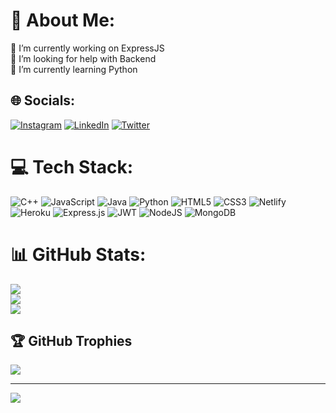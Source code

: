 # 💫 About Me:
🔭 I’m currently working on ExpressJS<br>🤝 I’m looking for help with Backend<br>🌱 I’m currently learning Python<br>


## 🌐 Socials:
[![Instagram](https://img.shields.io/badge/Instagram-%23E4405F.svg?logo=Instagram&logoColor=white)](https://instagram.com/shakthivel_028) [![LinkedIn](https://img.shields.io/badge/LinkedIn-%230077B5.svg?logo=linkedin&logoColor=white)](https://linkedin.com/in/shakthivel2802) [![Twitter](https://img.shields.io/badge/Twitter-%231DA1F2.svg?logo=Twitter&logoColor=white)](https://twitter.com/SHAKTHI23251509) 

# 💻 Tech Stack:
![C++](https://img.shields.io/badge/c++-%2300599C.svg?style=for-the-badge&logo=c%2B%2B&logoColor=white) ![JavaScript](https://img.shields.io/badge/javascript-%23323330.svg?style=for-the-badge&logo=javascript&logoColor=%23F7DF1E) ![Java](https://img.shields.io/badge/java-%23ED8B00.svg?style=for-the-badge&logo=java&logoColor=white) ![Python](https://img.shields.io/badge/python-3670A0?style=for-the-badge&logo=python&logoColor=ffdd54) ![HTML5](https://img.shields.io/badge/html5-%23E34F26.svg?style=for-the-badge&logo=html5&logoColor=white) ![CSS3](https://img.shields.io/badge/css3-%231572B6.svg?style=for-the-badge&logo=css3&logoColor=white) ![Netlify](https://img.shields.io/badge/netlify-%23000000.svg?style=for-the-badge&logo=netlify&logoColor=#00C7B7) ![Heroku](https://img.shields.io/badge/heroku-%23430098.svg?style=for-the-badge&logo=heroku&logoColor=white) ![Express.js](https://img.shields.io/badge/express.js-%23404d59.svg?style=for-the-badge&logo=express&logoColor=%2361DAFB) ![JWT](https://img.shields.io/badge/JWT-black?style=for-the-badge&logo=JSON%20web%20tokens) ![NodeJS](https://img.shields.io/badge/node.js-6DA55F?style=for-the-badge&logo=node.js&logoColor=white) ![MongoDB](https://img.shields.io/badge/MongoDB-%234ea94b.svg?style=for-the-badge&logo=mongodb&logoColor=white)
# 📊 GitHub Stats:
![](https://github-readme-stats.vercel.app/api?username=SHAKTHI-VEL&theme=dracula&hide_border=false&include_all_commits=true&count_private=true)<br/>
![](https://github-readme-streak-stats.herokuapp.com/?user=SHAKTHI-VEL&theme=dracula&hide_border=false)<br/>
![](https://github-readme-stats.vercel.app/api/top-langs/?username=SHAKTHI-VEL&theme=dracula&hide_border=false&include_all_commits=true&count_private=true&layout=compact)

## 🏆 GitHub Trophies
![](https://github-profile-trophy.vercel.app/?username=SHAKTHI-VEL&theme=gruvbox&no-frame=false&no-bg=false&margin-w=4)

---
[![](https://visitcount.itsvg.in/api?id=SHAKTHI-VEL&icon=0&color=0)](https://visitcount.itsvg.in)

